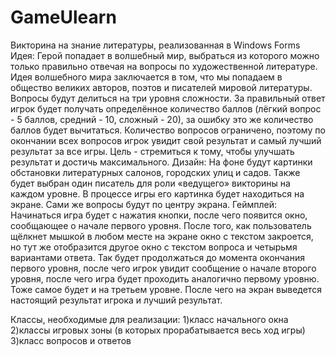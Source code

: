 # GameUlearn
Викторина на знание литературы, реализованная в Windows Forms
Идея:
Герой попадает в волшебный мир, выбраться из которого можно только правильно отвечая на вопросы по художественной литературе.
Идея волшебного мира заключается в том, что мы попадаем в общество великих авторов, поэтов и писателей мировой литературы. 
Вопросы будут делиться на три уровня сложности. За правильный ответ игрок будет получать определённое количество баллов 
(лёгкий вопрос - 5 баллов, средний - 10, сложный - 20), за ошибку это же количество баллов будет вычитаться. 
Количество вопросов ограничено, поэтому по окончании всех вопросов игрок увидит свой результат и самый лучший результат за все игры. 
Цель - стремиться к тому, чтобы улучшать результат и достичь максимального.
Дизайн:
На фоне будут картинки обстановки литературных салонов, городских улиц и садов.
Также будет выбран один писатель для роли «ведущего» викторины на каждом уровне. В процессе игры его картинка будет находиться на экране.
Сами же вопросы будут по центру экрана.
Геймплей:
Начинаться игра будет с нажатия кнопки, после чего появится окно, сообщающее о начале первого уровня. 
После того, как пользователь щёлкнет мышкой в любом месте на экране окно с текстом закроется, 
но тут же отобразится другое окно с текстом вопроса и четырьмя вариантами ответа. 
Так будет продолжаться до момента окончания первого уровня, после чего игрок увидит сообщение о начале второго уровня, 
после чего игра будет проходить аналогично первому уровню. Тоже самое будет и на третьем уровне.
После чего на экран выведется настоящий результат игрока и лучший результат.

Классы, необходимые для реализации:
1)класс начального окна
2)классы игровых зоны (в которых прорабатывается весь ход игры)
3)класс вопросов и ответов
